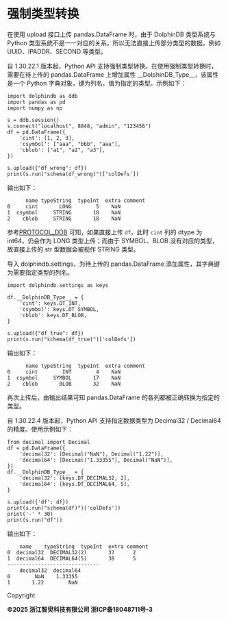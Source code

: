 # 强制类型转换

在使用 upload 接口上传 pandas.DataFrame 时，由于 DolphinDB 类型系统与 Python 类型系统不是一一对应的关系，所以无法直接上传部分类型的数据，例如 UUID、IPADDR、SECOND 等类型。

自 1.30.22.1 版本起，Python API 支持强制类型转换。在使用强制类型转换时，需要在待上传的 pandas.DataFrame 上增加属性 \_\_DolphinDB\_Type\_\_，该属性是一个 Python 字典对象，键为列名，值为指定的类型。示例如下：

```
import dolphindb as ddb
import pandas as pd
import numpy as np

s = ddb.session()
s.connect("localhost", 8848, "admin", "123456")
df = pd.DataFrame({
    'cint': [1, 2, 3],
    'csymbol': ["aaa", "bbb", "aaa"],
    'cblob': ["a1", "a2", "a3"],
})

s.upload({"df_wrong": df})
print(s.run("schema(df_wrong)")['colDefs'])
```

输出如下：

```
      name typeString  typeInt  extra comment
0     cint       LONG        5    NaN
1  csymbol     STRING       18    NaN
2    cblob     STRING       18    NaN
```

参考[PROTOCOL\_DDB](PROTOCOL_DDB.md) 可知，如果直接上传 `df`，此时 `cint` 列的 dtype 为 int64，仍会作为 LONG 类型上传；而由于 SYMBOL、BLOB 没有对应的类型，故直接上传的 str 型数据会被视作 STRING 类型。

导入 dolphindb.settings，为待上传的 pandas.DataFrame 添加属性，其字典键为需要指定类型的列名。

```
import dolphindb.settings as keys

df.__DolphinDB_Type__ = {
    'cint': keys.DT_INT,
    'csymbol': keys.DT_SYMBOL,
    'cblob': keys.DT_BLOB,
}

s.upload({"df_true": df})
print(s.run("schema(df_true)")['colDefs'])
```

输出如下：

```
      name typeString  typeInt  extra comment
0     cint        INT        4    NaN
1  csymbol     SYMBOL       17    NaN
2    cblob       BLOB       32    NaN
```

再次上传后，由输出结果可知 pandas.DataFrame 的各列都被正确转换为指定的类型。

自 1.30.22.4 版本起，Python API 支持指定数据类型为 Decimal32 / Decimal64 的精度。使用示例如下：

```
from decimal import Decimal
df = pd.DataFrame({
    'decimal32': [Decimal("NaN"), Decimal("1.22")],
    'decimal64': [Decimal("1.33355"), Decimal("NaN")],
})
df.__DolphinDB_Type__ = {
    'decimal32': [keys.DT_DECIMAL32, 2],
    'decimal64': [keys.DT_DECIMAL64, 5],
}

s.upload({'df': df})
print(s.run("schema(df)")['colDefs'])
print('-' * 30)
print(s.run("df"))
```

输出如下：

```
    name    typeString  typeInt  extra comment
0  decimal32  DECIMAL32(2)       37      2
1  decimal64  DECIMAL64(5)       38      5
------------------------------
    decimal32  decimal64
0        NaN    1.33355
1       1.22        NaN
```

Copyright

**©2025 浙江智臾科技有限公司 浙ICP备18048711号-3**
